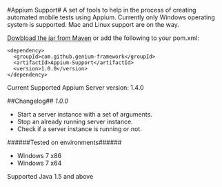 #Appium Support#
A set of tools to help in the process of creating automated mobile tests using Appium. Currently only Windows operating system is supported. Mac and Linux support are on the way.

[Dowbload the jar from Maven](https://oss.sonatype.org/content/groups/public/com/github/genium-framework/Appium-Support/1.0.0/Appium-Support-1.0.0.jar) or add the following to your pom.xml:

```
<dependency>
  <groupId>com.github.genium-framework</groupId>
  <artifactId>Appium-Support</artifactId>
  <version>1.0.0</version>
</dependency>
```

Current Supported Appium Server version: 1.4.0

##Changelog##
*1.0.0*
- Start a server instance with a set of arguments.
- Stop an already running server instance.
- Check if a server instance is running or not.

######Tested on environments######
- Windows 7 x86
- Windows 7 x64

Supported Java 1.5 and above
